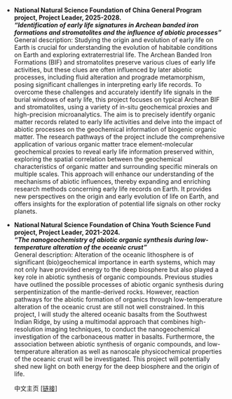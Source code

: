 
- <strong>National Natural Science Foundation of China General Program project, Project Leader, 2025-2028.</strong>\
  *<strong>“Identification of early life signatures in Archean banded iron formations and stromatolites and the influence of abiotic processes”</strong>*\
  General description: Studying the origin and evolution of early life on Earth is crucial for understanding the evolution of habitable conditions on Earth and exploring extraterrestrial life. The Archean Banded Iron Formations (BIF) and stromatolites preserve various clues of early life activities, but these clues are often influenced by later abiotic processes, including fluid alteration and prograde metamorphism, posing significant challenges in interpreting early life records. To overcome these challenges and accurately identify life signals in the burial windows of early life, this project focuses on typical Archean BIF and stromatolites, using a variety of in-situ geochemical proxies and high-precision microanalytics. The aim is to precisely identify organic matter records related to early life activities and delve into the impact of abiotic processes on the geochemical information of biogenic organic matter. The research pathways of the project include the comprehensive application of various organic matter trace element-molecular geochemical proxies to reveal early life information preserved within, exploring the spatial correlation between the geochemical characteristics of organic matter and surrounding specific minerals on multiple scales. This approach will enhance our understanding of the mechanisms of abiotic influences, thereby expanding and enriching research methods concerning early life records on Earth. It provides new perspectives on the origin and early evolution of life on Earth, and offers insights for the exploration of potential life signals on other rocky planets.

- <strong>National Natural Science Foundation of China Youth Science Fund project, Project Leader, 2021-2024.</strong>\
  *<strong>“The nanogeochemistry of abiotic organic synthesis during low-temperature alteration of the oceanic crust”</strong>*\
  General description: Alteration of the oceanic lithosphere is of significant (bio)geochemical importance in earth systems, which may not only have provided energy to the deep biosphere but also played a key role in abiotic synthesis of organic compounds. Previous studies have outlined the possible processes of abiotic organic synthesis during serpentinization of the mantle-derived rocks. However, reaction pathways for the abiotic formation of organics through low-temperature alteration of the oceanic crust are still not well constrained. In this project, I will study the altered oceanic basalts from the Southwest Indian Ridge, by using a multimodal approach that combines high-resolution imaging techniques, to conduct the nanogeochemical investigation of the carbonaceous matter in basalts. Furthermore, the association between abiotic synthesis of organic compounds, and low-temperature alteration as well as nanoscale physicochemical properties of the oceanic crust will be investigated. This project will potentially shed new light on both energy for the deep biosphere and the origin of life.

  中文主页 [[链接]](http://www.nigpas.cas.cn/sourcedb/cn/pep/fyjy/202405/t20240515_7162293.html)
